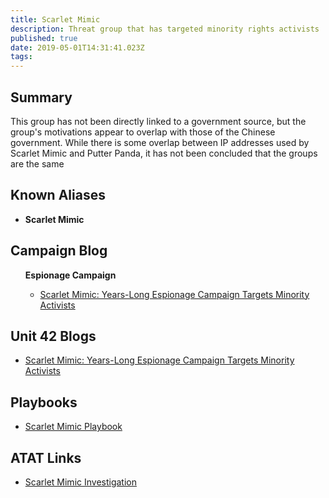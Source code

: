```yaml
---
title: Scarlet Mimic
description: Threat group that has targeted minority rights activists
published: true
date: 2019-05-01T14:31:41.023Z
tags: 
---
```


<h2>Summary</h2>

<p>
 This group has not been directly linked to a government source, but the group's motivations appear to overlap with those of the Chinese government. While there is some overlap between IP addresses used by Scarlet Mimic and Putter Panda, it has not been concluded that the groups are the same</p>


<h2>Known Aliases</h2>
<b>
<ul>
 
  <li>Scarlet Mimic</li> 
</ul>
  </b>

<h2>Campaign Blog</h2>
<ul>
  <b>Espionage Campaign</b>
  <ul>
      <li><a href='hhttps://unit42.paloaltonetworks.com/scarlet-mimic-years-long-espionage-targets-minority-activists/'>Scarlet Mimic: Years-Long Espionage Campaign Targets Minority Activists</a></li> 
    
 
 </ul>
  </ul>
<h2>Unit 42 Blogs </h2>
  
<ul>
  <li><a href='https://unit42.paloaltonetworks.com/scarlet-mimic-years-long-espionage-targets-minority-activists/'>Scarlet Mimic: Years-Long Espionage Campaign Targets Minority Activists</a></li> 
  
</ul>

<h2>Playbooks</h2>
<ul>

  <li><a href='https://pan-unit42.github.io/playbook_viewer/'>Scarlet Mimic Playbook</a></li>

  </ul>
<h2> ATAT Links</h2>
<ul>
   <li><a href='https://atat.unit42.org/investigation/'>Scarlet Mimic Investigation</a></li>
</ul>
